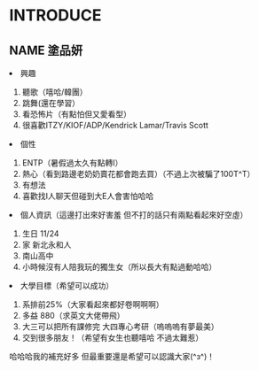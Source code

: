 INTRODUCE
=========
NAME 塗品妍
----------
</ol>
<li>興趣</li>
  <ol>
  <li>聽歌（嘻哈/韓團）</li>
  <li>跳舞(還在學習）</<li>
  <li>看恐怖片（有點怕但又愛看型）</li>
  <li>很喜歡ITZY/KIOF/ADP/Kendrick Lamar/Travis Scott</li>
  </ol>
<li>個性</li>
  <ol>
  <li>ENTP（暑假過太久有點轉I）</li>
  <li>熱心（看到路邊老奶奶賣花都會跑去買）（不過上次被騙了100T^T）</li>
  <li>有想法</li>
  <li>喜歡找I人聊天但碰到大E人會害怕哈哈</li>
  </ol>
<li>個人資訊（這邊打出來好害羞 但不打的話只有兩點看起來好空虛）</li>
  <ol>
  <li>生日 11/24</li>
  <li>家 新北永和人</li>
  <li>南山高中</li>
  <li>小時候沒有人陪我玩的獨生女（所以長大有點過動哈哈）</li>
  </ol>
<li>大學目標（希望可以成功）</li>
  <ol>
  <li>系排前25%（大家看起來都好卷啊啊啊）</li>
  <li>多益 880（求英文大佬帶飛）</li>
  <li>大三可以把所有課修完 大四專心考研（嗚嗚嗚有夢最美）</li>
  <li>交到很多朋友！（希望有女生也聽嘻哈 不過太難惹）</li>
  </ol>
  
哈哈哈我的補充好多 但最重要還是希望可以認識大家(^з^)！
